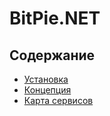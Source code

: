 # BitPie.NET

## Содержание
* [Установка](docs/install.md)
* [Концепция](docs/concept.md)
* [Карта сервисов](docs/map.html) 

